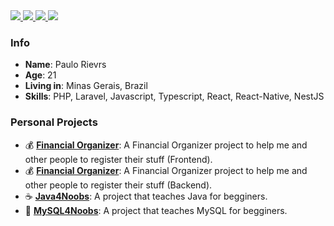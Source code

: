 <div>
    <a target='_blank' href="https://twitch.tv/paulorievrs">
        <img src="https://img.shields.io/badge/Twitch-9146FF?style=for-the-badge&logo=twitch&logoColor=white">
    </a>
    <a target='_blank' href="https://twitter.com/paulorievrs">
        <img src="https://img.shields.io/badge/Twitter-1DA1F2?style=for-the-badge&logo=twitter&logoColor=white">
    </a>
    <a target='_blank' href="https://instagram.com/paulorievrs">
        <img src="https://img.shields.io/badge/Instagram-E4405F?style=for-the-badge&logo=instagram&logoColor=white">
    </a>
    <a target='_blank' href="https://linkedin.com/in/paulo-rievrs">
        <img src="https://img.shields.io/badge/LinkedIn-0077B5?style=for-the-badge&logo=linkedin&logoColor=white">
    </a>
</div>

### Info

* **Name**: Paulo Rievrs
* **Age**: 21
* **Living in**: Minas Gerais, Brazil
* **Skills**: PHP, Laravel, Javascript, Typescript, React, React-Native, NestJS

### Personal Projects
 * 💰 **[Financial Organizer](https://github.com/paulorievrs/organizador-financeiro-web)**: A Financial Organizer project to help me and other people to register their stuff (Frontend).
 * 💰 **[Financial Organizer]([https://github.com/paulorievrs/organizador-financeiro-web](https://github.com/paulorievrs/organizador-financeiro-pessoal-api))**: A Financial Organizer project to help me and other people to register their stuff (Backend).
 * ☕ **[Java4Noobs](https://github.com/paulorievrs/java4noobs)**: A project that teaches Java for begginers.
 * 🐬 **[MySQL4Noobs](https://github.com/paulorievrs/mysql4noobs)**: A project that teaches MySQL for begginers.
